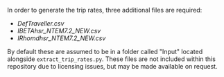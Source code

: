 In order to generate the trip rates, three additional files are required:
- *DefTraveller.csv*
- *IBETAhsr_NTEM7.2_NEW.csv*
- *IRhomdhsr_NTEM7.2_NEW.csv*

By default these are assumed to be in a folder called "Input" located alongside `extract_trip_rates.py`. These files are not included within this repository due to licensing issues, but may be made available on request.